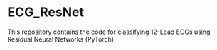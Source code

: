 # ECG_ResNet
This repository contains the code for classifying 12-Lead ECGs using Residual Neural Networks (PyTorch)
